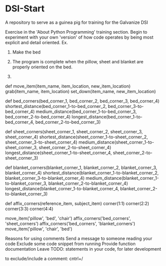 # DSI-Start
A repository to serve as a guinea pig for training for the Galvanize DSI

Exercise in the 'About Python Programming' training section. Begin to experiment with your own 'version' of how code operates by being most explicit and detail oriented. Ex.
1. Make the bed

2. The program is complete when the pillow, sheet and blanket are properly oriented on the bed. 

3. 
def move_item(item_name, item_location, new_item_location)
       grab(item_name, item_location)
       set_down(item_name, new_item_location)

def bed_corners(bed_corner_1, bed_corner_2, bed_corner_3, bed_corner_4)
       shortest_distance(bed_corner_1-to-bed_corner_2, bed_corner_3-to-bed_corner_4)
       medium_distance(bed_corner_1-to-bed_corner_3, bed_corner_2-to-bed_corner_4)
       longest_distance(bed_corner_1-to-bed_corner_4, bed_corner_2-to-bed_corner_3)

def sheet_corners(sheet_corner_1, sheet_corner_2, sheet_corner_3, sheet_corner_4)
       shortest_distance(sheet_corner_1-to-sheet_corner_2, sheet_corner_3-to-sheet_corner_4) 
       medium_distance(sheet_corner_1-to-sheet_corner_3, sheet_corner_2-to-sheet_corner_4)
       longest_distance(sheet_corner_1-to-sheet_corner_4, sheet_corner_2-to-sheet_corner_3)

def blanket_corners(blanket_corner_1, blanket_corner_2, blanket_corner_3, blanket_corner_4)
       shortest_distance(blanket_corner_1-to-blanket_corner_2, blanket_corner_3-to-blanket_corner_4)
       medium_distance(blanket_corner_1-to-blanket_corner_3, blanket_corner_2-to-blanket_corner_4)
       longest_distance(blanket_corner_1-to-blanket_corner_4, blanket_corner_2-to-blanket_corner_3)
       
def affix_corners(reference_item, subject_item)
       corner(1:1)
       corner(2:2)
       corner(3:3)
       corner(4:4)
       
move_item('pillow', 'bed', 'chair')
affix_corners('bed_corners', 'sheet_corners')
affix_corners('bed_corners', 'blanket_corners')
move_item('pillow', 'chair', 'bed')

Reasons for using comments
Send a message to someone reading your code
Exclude some code snippet from running
Provide function documentation
Leave TODO: statements in your code, for later development

to exclude/include a comment: cntrl+/



